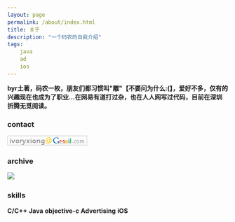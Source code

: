 ```yaml
---
layout: page
permalink: /about/index.html
title: 关于
description: "一个码农的自我介绍"
tags:
    java
    ad
    ios
---
```

**byr土著，码农一枚，朋友们都习惯叫"雕"【不要问为什么:(】，爱好不多，仅有的兴趣现在也成为了职业...在网易有道打过杂，也在人人网写过代码，目前在深圳折腾无觅阅读。**

### contact ###
![gmail](/images/gmail.gif)

### archive ###
[![](https://projecteuler.net/profile/ivoryxiong.png)](https://projecteuler.net/) 

### skills ###
 **C/C++** **Java** **objective-c** **Advertising** **iOS**
